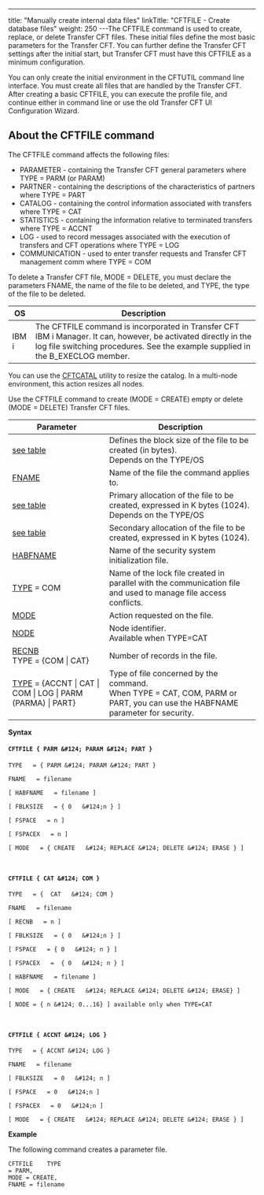 ---
title: "Manually create internal data files"
linkTitle: "CFTFILE - Create database files"
weight: 250
---The CFTFILE command is used to create, replace, or delete Transfer CFT
files. These initial files define the most basic parameters for the Transfer
CFT. You can further define the Transfer CFT settings after the initial
start, but Transfer CFT must have this CFTFILE as a minimum
configuration.

You can only create the initial environment in the CFTUTIL command line
interface. You must create all files that are handled by the Transfer
CFT. After creating a basic CFTFILE, you can execute the profile
file, and continue either in command line or use the old Transfer CFT UI Configuration
Wizard.

## About the CFTFILE command

The CFTFILE command affects the following files:

- PARAMETER - containing
    the Transfer CFT general parameters where TYPE = PARM (or PARAM)
- PARTNER - containing
    the descriptions of the characteristics of partners where TYPE = PART
- CATALOG - containing
    the control information associated with transfers where TYPE = CAT
- STATISTICS - containing
    the information relative to terminated transfers where TYPE = ACCNT
- LOG - used to record
    messages associated with the execution of transfers and CFT operations
    where TYPE = LOG
- COMMUNICATION -
    used to enter transfer requests and Transfer CFT management comm where
    TYPE = COM

To delete a Transfer CFT file, MODE = DELETE, you must declare the parameters
FNAME, the name of the file
to be deleted, and TYPE, the
type of the file to be deleted.


| OS  | Description  |
| --- | --- |
| IBM i | The CFTFILE command is incorporated in Transfer CFT IBM i Manager. It can, however, be activated directly in the log file switching procedures. See the example supplied in the B_EXECLOG member. |


You can use the [CFTCATAL](../../../cft_intro_install/unix_install_start_here/run_first_time_ux/use_cft_utilities) utility to resize the catalog. In a multi-node environment, this action resizes all nodes.

Use the CFTFILE command to create (MODE = CREATE) empty or delete (MODE
= DELETE) Transfer CFT files.


| Parameter  | Description  |
| --- | --- |
| [see table](../../../c_intro_userinterfaces/command_summary/parameter_intro/fblksize) | Defines the block size of the file to be created (in bytes).<br/> Depends on the TYPE/OS |
| [FNAME](../../../c_intro_userinterfaces/command_summary/parameter_intro/fname)  | Name of the file the command applies to. |
| [see table](../../../c_intro_userinterfaces/command_summary/parameter_intro/fspace) | Primary allocation of the file to be created, expressed in K bytes (1024).<br/> Depends on the TYPE/OS |
| [see table](../../../c_intro_userinterfaces/command_summary/parameter_intro/fspacex) | Secondary allocation of the file to be created, expressed in K bytes (1024).<br/>  |
| [HABFNAME](../../../c_intro_userinterfaces/command_summary/parameter_intro/habfname) | Name of the security system initialization file. |
| [TYPE]() = COM | Name of the lock file created in parallel with the communication file and used to manage file access conflicts. |
| [MODE](../../../c_intro_userinterfaces/command_summary/parameter_intro/mode) | Action requested on the file. |
| [NODE]() | Node identifier.<br/> Available when TYPE=CAT |
| [RECNB](../../../c_intro_userinterfaces/command_summary/parameter_intro/recnb) <br/> TYPE = {COM &#124; CAT} | Number of records in the file. |
| [TYPE](../../../c_intro_userinterfaces/command_summary/parameter_intro/type) = {ACCNT &#124; CAT &#124; COM &#124; LOG &#124; PARM (PARMA) &#124; PART} | Type of file concerned by the command.<br/> When TYPE = CAT, COM, PARM or PART, you can use the HABFNAME parameter for security. |


******Syntax******

#### `CFTFILE { PARM &#124; PARAM &#124; PART }`

`TYPE   = { PARM &#124; PARAM &#124; PART }`

`FNAME   = filename  `

`[ HABFNAME   = filename ] `

`[ FBLKSIZE   = { 0   &#124;n } ]`

`[ FSPACE   = n ]`

`[ FSPACEX   = n ]`

`[ MODE   = { CREATE   &#124; REPLACE &#124; DELETE &#124; ERASE } ]`

` `

#### `CFTFILE { CAT &#124; COM }`

`TYPE   = {  CAT   &#124; COM }`

`FNAME   = filename `

`[ RECNB   = n ]`

`[ FBLKSIZE   = { 0   &#124;n } ]`

`[ FSPACE   = { 0   &#124; n } ]`

`[ FSPACEX   =  { 0   &#124; n } ]`

`[ HABFNAME   = filename ]`

`[ MODE   = { CREATE   &#124; REPLACE &#124; DELETE &#124; ERASE} ]`

`[ NODE = { n &#124; 0...16} ] available only when TYPE=CAT`

` `

#### `CFTFILE { ACCNT &#124; LOG }`

`TYPE   = { ACCNT &#124; LOG }`

`FNAME   = filename `

`[ FBLKSIZE   = 0   &#124; n ]`

`[ FSPACE   = 0   &#124;n ]`

`[ FSPACEX   = 0   &#124;n ]`

`[ MODE   = { CREATE   &#124; REPLACE &#124; DELETE &#124; ERASE } ]`

****Example****

The following command creates a parameter file.

```
CFTFILE    TYPE
= PARM,
MODE = CREATE,
FNAME = filename
```
